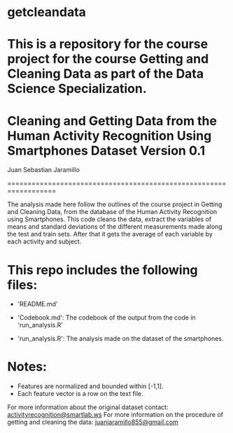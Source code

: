 # getcleandata
This is a repository for the course project for the course Getting and Cleaning Data as part of the Data Science Specialization. 
==================================================================
Cleaning and Getting Data from the Human Activity Recognition Using Smartphones Dataset
Version 0.1
==================================================================
Juan Sebastian Jaramillo 

==================================================================

The analysis made here follow the outlines of the course project in Getting and Cleaning Data, from the database 
of the Human Activity Recognition using Smartphones. This code cleans the data, extract the variables of means and
standard deviations of the different measurements made along the test and train sets. After that it gets the average
of each variable by each activity and subject. 

This repo includes the following files:
=========================================

- 'README.md'

- 'Codebook.md': The codebook of the output from the code in 'run_analysis.R'

- 'run_analysis.R': The analysis made on the dataset of the smartphones. 


Notes: 
======
- Features are normalized and bounded within [-1,1].
- Each feature vector is a row on the text file.

For more information about the original dataset contact: activityrecognition@smartlab.ws
For more information on the procedure of getting and cleaning the data: juanjaramillo855@gmail.com
